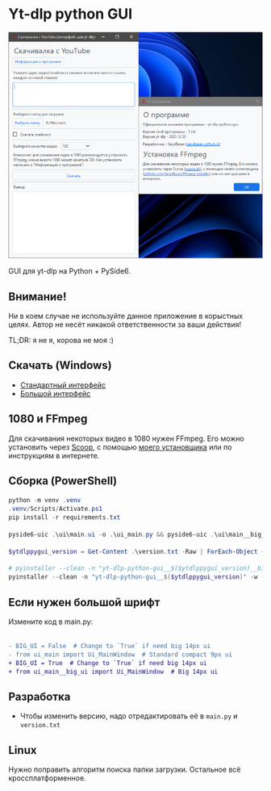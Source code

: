 # Yt-dlp python GUI

![screenshot](readme_images/screenshot.png)

GUI для yt-dlp на Python + PySide6.

## Внимание!

Ни в коем случае не используйте данное приложение в корыстных целях. Автор не несёт никакой ответственности за ваши действия!

TL;DR: я не я, корова не моя :)

## Скачать (Windows)

- [Стандартный интерфейс](https://github.com/SeryiBaran/yt-dlp-python-gui/releases/latest/download/yt-dlp-python-gui.exe)
- [Большой интерфейс](https://github.com/SeryiBaran/yt-dlp-python-gui/releases/latest/download/yt-dlp-python-gui__big_ui.exe)

## 1080 и FFmpeg

Для скачивания некоторых видео в 1080 нужен FFmpeg. Его можно установить через [Scoop](https://scoop.sh), с помощью [моего установщика](https://github.com/SeryiBaran/ffmpeg_installer) или по инструкциям в интернете.

## Сборка (PowerShell)

```powershell
python -m venv .venv
.venv/Scripts/Activate.ps1
pip install -r requirements.txt

pyside6-uic .\ui\main.ui -o .\ui_main.py && pyside6-uic .\ui\main__big_ui.ui -o .\ui_main__big_ui.py && pyside6-uic .\ui\about.ui -o .\ui_about.py

$ytdlppygui_version = Get-Content .\version.txt -Raw | ForEach-Object { $_.TrimEnd() }

# pyinstaller --clean -n "yt-dlp-python-gui__$($ytdlppygui_version)__big_ui" -w -y -F -i="ui\icon.ico" --add-data="ui\icon.ico:ui" .\main.py
pyinstaller --clean -n "yt-dlp-python-gui__$($ytdlppygui_version)" -w -y -F -i="ui\icon.ico" --add-data="ui\icon.ico:ui" .\main.py
```

## Если нужен большой шрифт

Измените код в main.py:

```diff

- BIG_UI = False  # Change to `True` if need big 14px ui
- from ui_main import Ui_MainWindow  # Standard compact 9px ui
+ BIG_UI = True  # Change to `True` if need big 14px ui
+ from ui_main__big_ui import Ui_MainWindow  # Big 14px ui
```

## Разработка

- Чтобы изменить версию, надо отредактировать её в `main.py` и `version.txt`

## Linux

Нужно поправить алгоритм поиска папки загрузки. Остальное всё кроссплатформенное.
